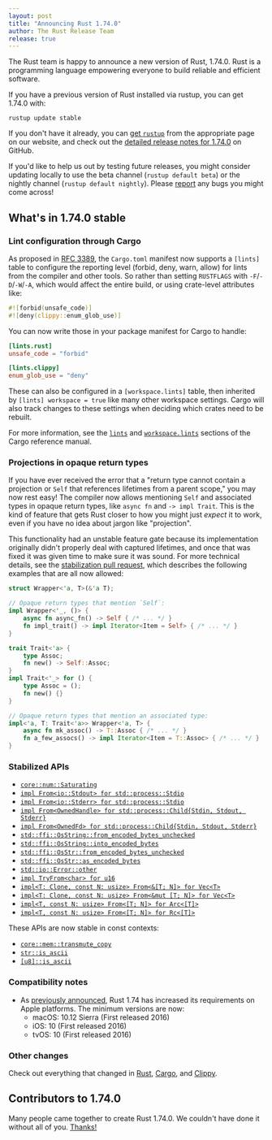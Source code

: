 ```yaml
---
layout: post
title: "Announcing Rust 1.74.0"
author: The Rust Release Team
release: true
---
```


The Rust team is happy to announce a new version of Rust, 1.74.0. Rust is a programming language empowering everyone to build reliable and efficient software.

If you have a previous version of Rust installed via rustup, you can get 1.74.0 with:

```console
rustup update stable
```

If you don't have it already, you can [get `rustup`](https://www.rust-lang.org/install.html) from the appropriate page on our website, and check out the [detailed release notes for 1.74.0](https://github.com/rust-lang/rust/releases/tag/1.74.0) on GitHub.

If you'd like to help us out by testing future releases, you might consider updating locally to use the beta channel (`rustup default beta`) or the nightly channel (`rustup default nightly`). Please [report](https://github.com/rust-lang/rust/issues/new/choose) any bugs you might come across!

## What's in 1.74.0 stable

### Lint configuration through Cargo

As proposed in [RFC 3389](https://rust-lang.github.io/rfcs/3389-manifest-lint.html),
the `Cargo.toml` manifest now supports a `[lints]` table to configure the
reporting level (forbid, deny, warn, allow) for lints from the compiler and
other tools. So rather than setting `RUSTFLAGS` with `-F`/`-D`/`-W`/`-A`, which
would affect the entire build, or using crate-level attributes like:

```rust
#![forbid(unsafe_code)]
#![deny(clippy::enum_glob_use)]
```

You can now write those in your package manifest for Cargo to handle:

```toml
[lints.rust]
unsafe_code = "forbid"

[lints.clippy]
enum_glob_use = "deny"
```

These can also be configured in a `[workspace.lints]` table, then inherited by
`[lints] workspace = true` like many other workspace settings. Cargo will also
track changes to these settings when deciding which crates need to be rebuilt.

For more information, see the [`lints`] and [`workspace.lints`] sections of the
Cargo reference manual.

[`lints`]: https://doc.rust-lang.org/stable/cargo/reference/manifest.html#the-lints-section
[`workspace.lints`]: https://doc.rust-lang.org/stable/cargo/reference/workspaces.html#the-lints-table

### Projections in opaque return types

If you have ever received the error that a "return type cannot contain a
projection or `Self` that references lifetimes from a parent scope," you may
now rest easy! The compiler now allows mentioning `Self` and
associated types in opaque return types, like `async fn` and `-> impl Trait`.
This is the kind of feature that gets Rust closer to how you might just
_expect_ it to work, even if you have no idea about jargon like "projection".

This functionality had an unstable feature gate because its implementation
originally didn't properly deal with captured lifetimes, and once that was
fixed it was given time to make sure it was sound. For more technical details,
see the [stabilization pull request][115659], which describes the following
examples that are all now allowed:

```rust
struct Wrapper<'a, T>(&'a T);

// Opaque return types that mention `Self`:
impl Wrapper<'_, ()> {
    async fn async_fn() -> Self { /* ... */ }
    fn impl_trait() -> impl Iterator<Item = Self> { /* ... */ }
}

trait Trait<'a> {
    type Assoc;
    fn new() -> Self::Assoc;
}
impl Trait<'_> for () {
    type Assoc = ();
    fn new() {}
}

// Opaque return types that mention an associated type:
impl<'a, T: Trait<'a>> Wrapper<'a, T> {
    async fn mk_assoc() -> T::Assoc { /* ... */ }
    fn a_few_assocs() -> impl Iterator<Item = T::Assoc> { /* ... */ }
}
```

[115659]: https://github.com/rust-lang/rust/pull/115659

### Stabilized APIs

- [`core::num::Saturating`](https://doc.rust-lang.org/stable/std/num/struct.Saturating.html)
- [`impl From<io::Stdout> for std::process::Stdio`](https://doc.rust-lang.org/stable/std/process/struct.Stdio.html#impl-From%3CStdout%3E-for-Stdio)
- [`impl From<io::Stderr> for std::process::Stdio`](https://doc.rust-lang.org/stable/std/process/struct.Stdio.html#impl-From%3CStderr%3E-for-Stdio)
- [`impl From<OwnedHandle> for std::process::Child{Stdin, Stdout, Stderr}`](https://doc.rust-lang.org/stable/std/process/struct.Stdio.html#impl-From%3CStderr%3E-for-Stdio)
- [`impl From<OwnedFd> for std::process::Child{Stdin, Stdout, Stderr}`](https://doc.rust-lang.org/stable/std/process/struct.Stdio.html#impl-From%3CStderr%3E-for-Stdio)
- [`std::ffi::OsString::from_encoded_bytes_unchecked`](https://doc.rust-lang.org/stable/std/ffi/struct.OsString.html#method.from_encoded_bytes_unchecked)
- [`std::ffi::OsString::into_encoded_bytes`](https://doc.rust-lang.org/stable/std/ffi/struct.OsString.html#method.into_encoded_bytes)
- [`std::ffi::OsStr::from_encoded_bytes_unchecked`](https://doc.rust-lang.org/stable/std/ffi/struct.OsStr.html#method.from_encoded_bytes_unchecked)
- [`std::ffi::OsStr::as_encoded_bytes`](https://doc.rust-lang.org/stable/std/ffi/struct.OsStr.html#method.as_encoded_bytes)
- [`std::io::Error::other`](https://doc.rust-lang.org/stable/std/io/struct.Error.html#method.other)
- [`impl TryFrom<char> for u16`](https://doc.rust-lang.org/stable/std/primitive.u16.html#impl-TryFrom%3Cchar%3E-for-u16)
- [`impl<T: Clone, const N: usize> From<&[T; N]> for Vec<T>`](https://doc.rust-lang.org/stable/std/vec/struct.Vec.html#impl-From%3C%26%5BT;+N%5D%3E-for-Vec%3CT,+Global%3E)
- [`impl<T: Clone, const N: usize> From<&mut [T; N]> for Vec<T>`](https://doc.rust-lang.org/stable/std/vec/struct.Vec.html#impl-From%3C%26mut+%5BT;+N%5D%3E-for-Vec%3CT,+Global%3E)
- [`impl<T, const N: usize> From<[T; N]> for Arc<[T]>`](https://doc.rust-lang.org/stable/std/sync/struct.Arc.html#impl-From%3C%5BT;+N%5D%3E-for-Arc%3C%5BT%5D,+Global%3E)
- [`impl<T, const N: usize> From<[T; N]> for Rc<[T]>`](https://doc.rust-lang.org/stable/std/rc/struct.Rc.html#impl-From%3C%5BT;+N%5D%3E-for-Rc%3C%5BT%5D,+Global%3E)

These APIs are now stable in const contexts:

- [`core::mem::transmute_copy`](https://doc.rust-lang.org/stable/std/mem/fn.transmute_copy.html)
- [`str::is_ascii`](https://doc.rust-lang.org/stable/std/primitive.str.html#method.is_ascii)
- [`[u8]::is_ascii`](https://doc.rust-lang.org/stable/std/primitive.slice.html#method.is_ascii)

### Compatibility notes

* As [previously announced][apple-min], Rust 1.74 has increased its
  requirements on Apple platforms. The minimum versions are now:
    - macOS: 10.12 Sierra (First released 2016)
    - iOS: 10 (First released 2016)
    - tvOS: 10 (First released 2016)

[apple-min]: https://blog.rust-lang.org/2023/09/25/Increasing-Apple-Version-Requirements.html

### Other changes

Check out everything that changed in [Rust](https://github.com/rust-lang/rust/releases/tag/1.74.0), [Cargo](https://github.com/rust-lang/cargo/blob/master/CHANGELOG.md#cargo-174-2023-11-16), and [Clippy](https://github.com/rust-lang/rust-clippy/blob/master/CHANGELOG.md#rust-174).

## Contributors to 1.74.0

Many people came together to create Rust 1.74.0. We couldn't have done it without all of you. [Thanks!](https://thanks.rust-lang.org/rust/1.74.0/)
